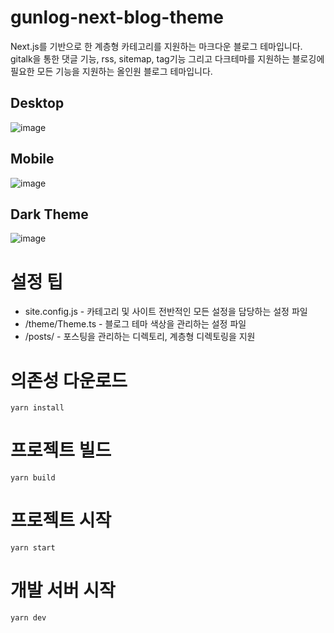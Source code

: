 # gunlog-next-blog-theme

Next.js를 기반으로 한 계층형 카테고리를 지원하는 마크다운 블로그 테마입니다. gitalk을 통한 댓글 기능, rss, sitemap, tag기능 그리고 다크테마를 지원하는 블로깅에 필요한 모든 기능을 지원하는 올인원 블로그 테마입니다.

## Desktop

![image](https://user-images.githubusercontent.com/45007556/119343584-9c377900-bcd1-11eb-9596-3bd104712cff.png)

## Mobile

![image](https://user-images.githubusercontent.com/45007556/119343664-b7a28400-bcd1-11eb-968a-7ebf7931d5bc.png)

## Dark Theme

![image](https://user-images.githubusercontent.com/45007556/119343712-cb4dea80-bcd1-11eb-9144-95d00b4bf41b.png)

# 설정 팁

- site.config.js - 카테고리 및 사이트 전반적인 모든 설정을 담당하는 설정 파일
- /theme/Theme.ts - 블로그 테마 색상을 관리하는 설정 파일
- /posts/ - 포스팅을 관리하는 디렉토리, 계층형 디렉토링을 지원

# 의존성 다운로드

```
yarn install
```

# 프로젝트 빌드

```
yarn build
```

# 프로젝트 시작

```
yarn start
```

# 개발 서버 시작

```
yarn dev
```

